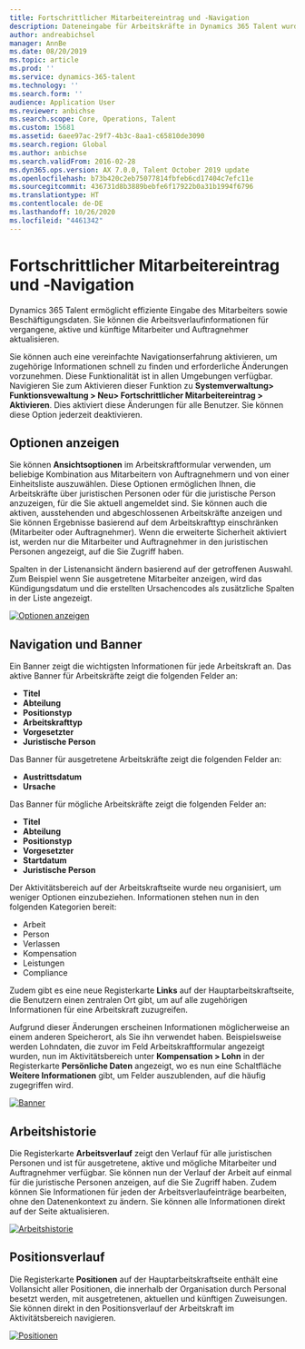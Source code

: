 ```yaml
---
title: Fortschrittlicher Mitarbeitereintrag und ‑Navigation
description: Dateneingabe für Arbeitskräfte in Dynamics 365 Talent wurde verbessert, um eine schnelle Eingabe für alle Mitarbeiter zu ermöglichen, und zwar für ehemalige, aktive und künftige Mitarbeiter. Vereinfachtes/konsolidiertes Navigationsmodell wurde aktualisiert, um zugehörige Informationen und Anzeigen rasch zu finden und erforderliche Aktualisierungen vornehmen zu können.
author: andreabichsel
manager: AnnBe
ms.date: 08/20/2019
ms.topic: article
ms.prod: ''
ms.service: dynamics-365-talent
ms.technology: ''
ms.search.form: ''
audience: Application User
ms.reviewer: anbichse
ms.search.scope: Core, Operations, Talent
ms.custom: 15681
ms.assetid: 6aee97ac-29f7-4b3c-8aa1-c65810de3090
ms.search.region: Global
ms.author: anbichse
ms.search.validFrom: 2016-02-28
ms.dyn365.ops.version: AX 7.0.0, Talent October 2019 update
ms.openlocfilehash: b73b420c2eb75077814fbfeb6cd17404c7efc11e
ms.sourcegitcommit: 436731d8b3889bebfe6f17922b0a31b1994f6796
ms.translationtype: HT
ms.contentlocale: de-DE
ms.lasthandoff: 10/26/2020
ms.locfileid: "4461342"
---
```

# <a name="streamlined-employee-entry-and-navigation"></a>Fortschrittlicher Mitarbeitereintrag und ‑Navigation

Dynamics 365 Talent ermöglicht effiziente Eingabe des Mitarbeiters sowie Beschäftigungsdaten. Sie können die Arbeitsverlaufinformationen für vergangene, aktive und künftige Mitarbeiter und Auftragnehmer aktualisieren.

Sie können auch eine vereinfachte Navigationserfahrung aktivieren, um zugehörige Informationen schnell zu finden und erforderliche Änderungen vorzunehmen. Diese Funktionalität ist in allen Umgebungen verfügbar. Navigieren Sie zum Aktivieren dieser Funktion zu **Systemverwaltung> Funktionsvewaltung > Neu> Fortschrittlicher Mitarbeitereintrag > Aktivieren**. Dies aktiviert diese Änderungen für alle Benutzer. Sie können diese Option jederzeit deaktivieren.

## <a name="view-options"></a>Optionen anzeigen

Sie können **Ansichtsoptionen** im Arbeitskraftformular verwenden, um beliebige Kombination aus Mitarbeitern von Auftragnehmern und von einer Einheitsliste auszuwählen. Diese Optionen ermöglichen Ihnen, die Arbeitskräfte über juristischen Personen oder für die juristische Person anzuzeigen, für die Sie aktuell angemeldet sind. Sie können auch die aktiven, ausstehenden und abgeschlossenen Arbeitskräfte anzeigen und Sie können Ergebnisse basierend auf dem Arbeitskrafttyp einschränken (Mitarbeiter oder Auftragnehmer). Wenn die erweiterte Sicherheit aktiviert ist, werden nur die Mitarbeiter und Auftragnehmer in den juristischen Personen angezeigt, auf die Sie Zugriff haben.

Spalten in der Listenansicht ändern basierend auf der getroffenen Auswahl. Zum Beispiel wenn Sie ausgetretene Mitarbeiter anzeigen, wird das Kündigungsdatum und die erstellten Ursachencodes als zusätzliche Spalten in der Liste angezeigt. 

[![Optionen anzeigen](./media/Worker-view-option.png)](./media/worker-view-option.png)

## <a name="navigation-and-banner"></a>Navigation und Banner

Ein Banner zeigt die wichtigsten Informationen für jede Arbeitskraft an. Das aktive Banner für Arbeitskräfte zeigt die folgenden Felder an:

- **Titel**
- **Abteilung**
- **Positionstyp**
- **Arbeitskrafttyp**
- **Vorgesetzter**
- **Juristische Person**

Das Banner für ausgetretene Arbeitskräfte zeigt die folgenden Felder an:

- **Austrittsdatum**
- **Ursache**

Das Banner für mögliche Arbeitskräfte zeigt die folgenden Felder an:

- **Titel**
- **Abteilung**
- **Positionstyp**
- **Vorgesetzter**
- **Startdatum**
- **Juristische Person**

Der Aktivitätsbereich auf der Arbeitskraftseite wurde neu organisiert, um weniger Optionen einzubeziehen. Informationen stehen nun in den folgenden Kategorien bereit: 

- Arbeit
- Person
- Verlassen
- Kompensation
- Leistungen
- Compliance

Zudem gibt es eine neue Registerkarte **Links** auf der Hauptarbeitskraftseite, die Benutzern einen zentralen Ort gibt, um auf alle zugehörigen Informationen für eine Arbeitskraft zuzugreifen.

Aufgrund dieser Änderungen erscheinen Informationen möglicherweise an einem anderen Speicherort, als Sie ihn verwendet haben. Beispielsweise werden Lohndaten, die zuvor im Feld Arbeitskraftformular angezeigt wurden, nun im Aktivitätsbereich unter **Kompensation > Lohn** in der Registerkarte **Persönliche Daten** angezeigt, wo es nun eine Schaltfläche **Weitere Informationen** gibt, um Felder auszublenden, auf die häufig zugegriffen wird.

[![Banner](./media/Banner.png)](./media/Banner.png)

## <a name="work-history"></a>Arbeitshistorie

Die Registerkarte **Arbeitsverlauf** zeigt den Verlauf für alle juristischen Personen und ist für ausgetretene, aktive und mögliche Mitarbeiter und Auftragnehmer verfügbar. Sie können nun der Verlauf der Arbeit auf einmal für die juristische Personen anzeigen, auf die Sie Zugriff haben. Zudem können Sie Informationen für jeden der Arbeitsverlaufeinträge bearbeiten, ohne den Datenenkontext zu ändern. Sie können alle Informationen direkt auf der Seite aktualisieren. 

[![Arbeitshistorie](./media/Worker-work-history.png)](./media/Worker-work-history.png)

## <a name="position-history"></a>Positionsverlauf

Die Registerkarte **Positionen** auf der Hauptarbeitskraftseite enthält eine Vollansicht aller Positionen, die innerhalb der Organisation durch Personal besetzt werden, mit ausgetretenen, aktuellen und künftigen Zuweisungen. Sie können direkt in den Positionsverlauf der Arbeitskraft im Aktivitätsbereich navigieren.

[![Positionen](./media/Worker-position-history.png)](./media/Worker-position-history.png)

